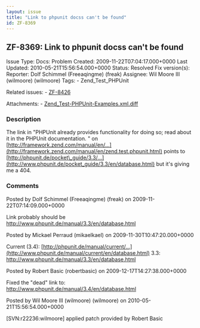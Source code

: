 ```yaml
---
layout: issue
title: "Link to phpunit docss can't be found"
id: ZF-8369
---
```


ZF-8369: Link to phpunit docss can't be found
---------------------------------------------

 Issue Type: Docs: Problem Created: 2009-11-22T07:04:17.000+0000 Last Updated: 2010-05-21T15:56:54.000+0000 Status: Resolved Fix version(s): 
 Reporter:  Dolf Schimmel (Freeaqingme) (freak)  Assignee:  Wil Moore III (wilmoore) (wilmoore)  Tags: - Zend\_Test\_PHPUnit
 
 Related issues: - [ZF-8426](/issues/browse/ZF-8426)
 
 Attachments: - [Zend\_Test-PHPUnit-Examples.xml.diff](/issues/secure/attachment/12507/Zend_Test-PHPUnit-Examples.xml.diff)
 
### Description

The link in "PHPUnit already provides functionality for doing so; read about it in the PHPUnit documentation. " on [http://framework.zend.com/manual/en/…](http://framework.zend.com/manual/en/zend.test.phpunit.html) points to [http://phpunit.de/pocket\_guide/3.3/…](http://www.phpunit.de/pocket_guide/3.3/en/database.html) but it's giving me a 404.

 

 

### Comments

Posted by Dolf Schimmel (Freeaqingme) (freak) on 2009-11-22T07:14:09.000+0000

Link probably should be <http://www.phpunit.de/manual/3.3/en/database.html>

 

 

Posted by Mickael Perraud (mikaelkael) on 2009-11-30T10:47:20.000+0000

Current (3.4): [http://phpunit.de/manual/current/…](http://www.phpunit.de/manual/current/en/database.html) 3.3: <http://www.phpunit.de/manual/3.3/en/database.html>

 

 

Posted by Robert Basic (robertbasic) on 2009-12-17T14:27:38.000+0000

Fixed the "dead" link to: <http://www.phpunit.de/manual/3.4/en/database.html>

 

 

Posted by Wil Moore III (wilmoore) (wilmoore) on 2010-05-21T15:56:54.000+0000

[SVN:r22236:wilmoore] applied patch provided by Robert Basic

 

 